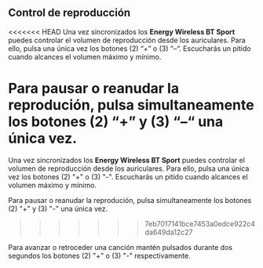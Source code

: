 ## Control de reproducción

<<<<<<< HEAD
Una vez sincronizados los **Energy Wireless BT Sport** puedes controlar el volumen de reproducción desde los auriculares. Para ello, pulsa una única vez los botones (2) “+” o (3) “–“. Escucharás un pitido cuando alcances el volumen máximo y mínimo.

Para pausar o reanudar la reprodución, pulsa simultaneamente los botones (2) “+” y (3) “–“ una única vez.
=======
Una vez sincronizados los **Energy Wireless BT Sport** puedes controlar el volumen de reproducción desde los auriculares. Para ello, pulsa una única vez los botones (2) "+" o (3) "-". Escucharás un pitido cuando alcances el volumen máximo y mínimo.

Para pausar o reanudar la reprodución, pulsa simultaneamente los botones (2) "+" y (3) "-" una única vez.
>>>>>>> 7eb7017141bce7453a0edce922c4da649da12c27

Para avanzar o retroceder una canción mantén pulsados durante dos segundos los botones (2) "+" o (3) "-" respectivamente. 

